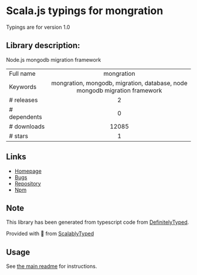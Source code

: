 
# Scala.js typings for mongration

Typings are for version 1.0

## Library description:
Node.js mongodb migration framework

|                    |                 |
| ------------------ | :-------------: |
| Full name          | mongration |
| Keywords           | mongration, mongodb, migration, database, node mongodb migration framework |
| # releases         | 2 |
| # dependents       | 0 |
| # downloads        | 12085 |
| # stars            | 1 |

## Links
- [Homepage](https://github.com/awapps/mongration#readme)
- [Bugs](https://github.com/awapps/mongration/issues)
- [Repository](https://github.com/awapps/mongration)
- [Npm](https://www.npmjs.com/package/mongration)
    


## Note
This library has been generated from typescript code from [DefinitelyTyped](https://definitelytyped.org).

Provided with :purple_heart: from [ScalablyTyped](https://github.com/oyvindberg/ScalablyTyped)

## Usage
See [the main readme](../../readme.md) for instructions.


